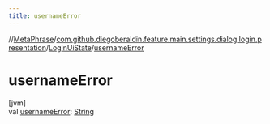 ```yaml
---
title: usernameError
---
```

//[MetaPhrase](../../../index.html)/[com.github.diegoberaldin.feature.main.settings.dialog.login.presentation](../index.html)/[LoginUiState](index.html)/[usernameError](username-error.html)



# usernameError



[jvm]\
val [usernameError](username-error.html): [String](https://kotlinlang.org/api/latest/jvm/stdlib/kotlin/-string/index.html)




